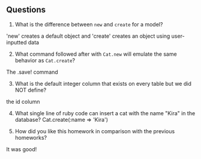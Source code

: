 ## Questions

1. What is the difference between `new` and `create` for a model?

  'new' creates a default object and 'create' creates an object using user-inputted data

2. What command followed after with `Cat.new` will emulate the same behavior as `Cat.create`?

  The .save! command

3. What is the default integer column that exists on every table but we did NOT define?

  the id column

4. What single line of ruby code can insert a cat with the name "Kira" in the database?
  Cat.create(:name => 'Kira')

5. How did you like this homework in comparison with the previous homeworks?

  It was good!
